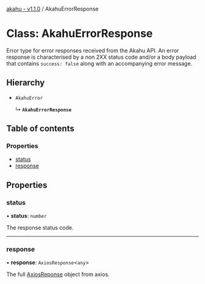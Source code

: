 [akahu - v1.1.0](../README.md) / AkahuErrorResponse

# Class: AkahuErrorResponse

Error type for error responses received from the Akahu API.
An error response is characterised by a non 2XX status code and/or a body
payload that contains `success: false` along with an accompanying error message.

## Hierarchy

- `AkahuError`

  ↳ **`AkahuErrorResponse`**

## Table of contents

### Properties

- [status](AkahuErrorResponse.md#status)
- [response](AkahuErrorResponse.md#response)

## Properties

### status

• **status**: `number`

The response status code.

___

### response

• **response**: `AxiosResponse`<`any`\>

The full [AxiosReponse](https://axios-http.com/docs/res_schema)
object from axios.
